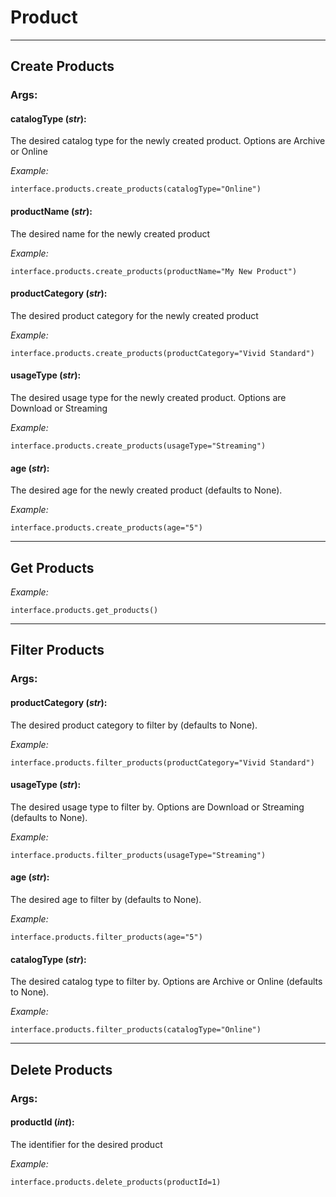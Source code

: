 # Product

----

## Create Products

### **Args:**

#### catalogType (*str*):

  The desired catalog type for the newly created product. Options are Archive or Online
   
  *Example:*
   
	interface.products.create_products(catalogType="Online")

#### productName (*str*):

  The desired name for the newly created product
  
  *Example:*
  
	interface.products.create_products(productName="My New Product")

#### productCategory (*str*):

  The desired product category for the newly created product
  
  *Example:*
  
	interface.products.create_products(productCategory="Vivid Standard")

#### usageType (*str*):

  The desired usage type for the newly created product. Options are Download or Streaming
  
  *Example:*
  
	interface.products.create_products(usageType="Streaming")

#### age (*str*):

  The desired age for the newly created product (defaults to None).
  
  *Example:*
  
	interface.products.create_products(age="5")

----

## Get Products

  *Example:*
  
	interface.products.get_products()

----

## Filter Products

### **Args:**

#### productCategory (*str*):

  The desired product category to filter by (defaults to None).
  
  *Example:*
  
	interface.products.filter_products(productCategory="Vivid Standard")

#### usageType (*str*):

  The desired usage type to filter by. Options are Download or Streaming (defaults to None).
  
  *Example:*
  
	interface.products.filter_products(usageType="Streaming")

#### age (*str*):

  The desired age to filter by (defaults to None).
  
  *Example:*
  
	interface.products.filter_products(age="5")

#### catalogType (*str*):

  The desired catalog type to filter by. Options are Archive or Online (defaults to None).
   
  *Example:*
   
	interface.products.filter_products(catalogType="Online")

----

## Delete Products

### **Args:**

#### productId (*int*):

  The identifier for the desired product
  
  *Example:*
  
	interface.products.delete_products(productId=1)
